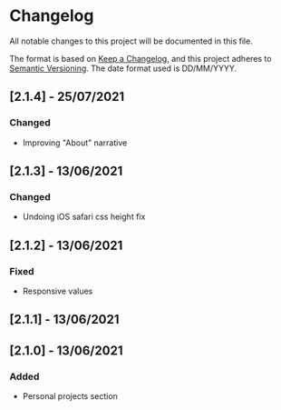 # Changelog
All notable changes to this project will be documented in this file.

The format is based on [Keep a Changelog](https://keepachangelog.com/en/1.0.0/),
and this project adheres to [Semantic Versioning](https://semver.org/spec/v2.0.0.html). The date format used is DD/MM/YYYY.


## [2.1.4] - 25/07/2021
### Changed
- Improving "About" narrative

## [2.1.3] - 13/06/2021
### Changed
* Undoing iOS safari css height fix

## [2.1.2] - 13/06/2021
### Fixed
* Responsive values

## [2.1.1] - 13/06/2021
## [2.1.0] - 13/06/2021
### Added
- Personal projects section


[1.1.0]: https://github.com/olivierlacan/keep-a-changelog/releases/tag/v0.0.1

